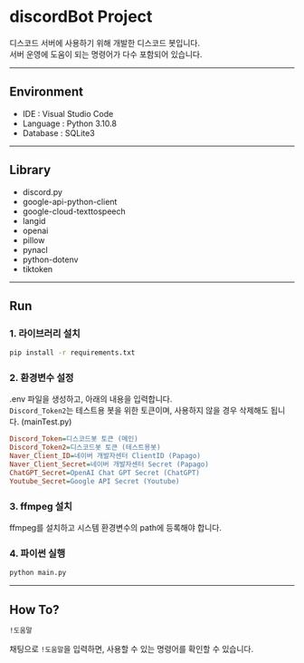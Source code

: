 # discordBot Project

디스코드 서버에 사용하기 위해 개발한 디스코드 봇입니다.<br>
서버 운영에 도움이 되는 명령어가 다수 포함되어 있습니다.

---

## Environment

* IDE : Visual Studio Code
* Language : Python 3.10.8
* Database : SQLite3

---
## Library

* discord.py
* google-api-python-client
* google-cloud-texttospeech
* langid
* openai
* pillow
* pynacl
* python-dotenv
* tiktoken

---
## Run

### 1. 라이브러리 설치

```bash
pip install -r requirements.txt
```

### 2. 환경변수 설정

.env 파일을 생성하고, 아래의 내용을 입력합니다.<br>
`Discord_Token2`는 테스트용 봇을 위한 토큰이며, 사용하지 않을 경우 삭제해도 됩니다. (mainTest.py)

```ini
Discord_Token=디스코드봇 토큰 (메인)
Discord_Token2=디스코드봇 토큰 (테스트용봇)
Naver_Client_ID=네이버 개발자센터 ClientID (Papago)
Naver_Client_Secret=네이버 개발자센터 Secret (Papago)
ChatGPT_Secret=OpenAI Chat GPT Secret (ChatGPT)
Youtube_Secret=Google API Secret (Youtube)
```

### 3. ffmpeg 설치

ffmpeg를 설치하고 시스템 환경변수의 path에 등록해야 합니다.

### 4. 파이썬 실행

```bash
python main.py
```

---

## How To?

```cmd
!도움말
```

채팅으로 `!도움말`을 입력하면, 사용할 수 있는 명령어를 확인할 수 있습니다.